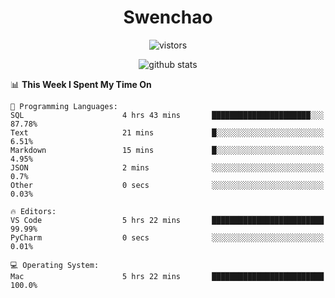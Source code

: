 <h1 align="center">Swenchao</h3>

<p align="center">
  <img src="https://visitor-badge.glitch.me/badge?page_id=Swenchao" alt="vistors" />
</p>

<p align="center">
  <img src="https://github-readme-stats.vercel.app/api?username=Swenchao&count_private=true&show_icons=true&theme=vue-dark&hide_title=true" alt="github stats" />
</p>

<!--START_SECTION:waka-->
📊 **This Week I Spent My Time On** 

```text
💬 Programming Languages: 
SQL                      4 hrs 43 mins       ██████████████████████░░░   87.78% 
Text                     21 mins             █░░░░░░░░░░░░░░░░░░░░░░░░   6.51% 
Markdown                 15 mins             █░░░░░░░░░░░░░░░░░░░░░░░░   4.95% 
JSON                     2 mins              ░░░░░░░░░░░░░░░░░░░░░░░░░   0.7% 
Other                    0 secs              ░░░░░░░░░░░░░░░░░░░░░░░░░   0.03%

🔥 Editors: 
VS Code                  5 hrs 22 mins       █████████████████████████   99.99% 
PyCharm                  0 secs              ░░░░░░░░░░░░░░░░░░░░░░░░░   0.01%

💻 Operating System: 
Mac                      5 hrs 22 mins       █████████████████████████   100.0%

```


<!--END_SECTION:waka-->
